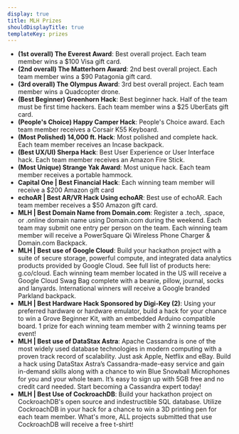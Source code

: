 ```yaml
---
display: true
title: MLH Prizes
shouldDisplayTitle: true
templateKey: prizes
---
```

* **(1st overall) The Everest Award**: Best overall project. Each team member wins a $100 Visa gift card.
* **(2nd overall) The Matterhorn Award**: 2nd best overall project. Each team member wins a $90 Patagonia gift card.
* **(3rd overall) The Olympus Award**: 3rd best overall project. Each team member wins a Quadcopter drone.
* **(Best Beginner) Greenhorn Hack**: Best beginner hack. Half of the team must be first time hackers. Each team member wins a $25 UberEats gift card.
* **(People's Choice) Happy Camper Hack**: People's Choice award. Each team member receives a Corsair K55 Keyboard.
* **(Most Polished) 14,000 ft. Hack**: Most polished and complete hack. Each team member receives an Incase backpack.
* **(Best UX/UI) Sherpa Hack**: Best User Experience or User Interface hack. Each team member receives an Amazon Fire Stick.
* **(Most Unique) Strange Yak Award**: Most unique hack. Each team member receives a portable hammock.
* **Capital One | Best Financial Hack**: Each winning team member will receive a $200 Amazon gift card
* **echoAR | Best AR/VR Hack Using echoAR**: Best use of echoAR. Each team member receives a $50 Amazon gift card.
* **MLH | Best Domain Name from Domain.com**: Register a .tech, .space, or .online domain name using Domain.com during the weekend. Each team may submit one entry per person on the team. Each winning team member will receive a PowerSquare Qi Wireless Phone Charger & Domain.com Backpack.
* **MLH | Best use of Google Cloud**: Build your hackathon project with a suite of secure storage, powerful compute, and integrated data analytics products provided by Google Cloud. See full list of products here: g.co/cloud. Each winning team member located in the US will receive a Google Cloud Swag Bag complete with a beanie, pillow, journal, socks and lanyards. International winners will receive a Google branded Parkland backpack.
* **MLH | Best Hardware Hack Sponsored by Digi-Key (2)**: Using your preferred hardware or hardware emulator, build a hack for your chance to win a Grove Beginner Kit, with an embedded Arduino compatible board. 1 prize for each winning team member with 2 winning teams per event!
* **MLH | Best use of DataStax Astra**: Apache Cassandra is one of the most widely used database technologies in modern computing with a proven track record of scalability. Just ask Apple, Netflix and eBay. Build a hack using DataStax Astra’s Cassandra-made-easy service and gain in-demand skills along with a chance to win Blue Snowball Microphones for you and your whole team. It’s easy to sign up with 5GB free and no credit card needed. Start becoming a Cassandra expert today!
* **MLH | Best Use of CockroachDB**: Build your hackathon project on CockroachDB's open source and indestructible SQL database. Utilize CockroachDB in your hack for a chance to win a 3D printing pen for each team member. What's more, ALL projects submitted that use CockroachDB will receive a free t-shirt!
